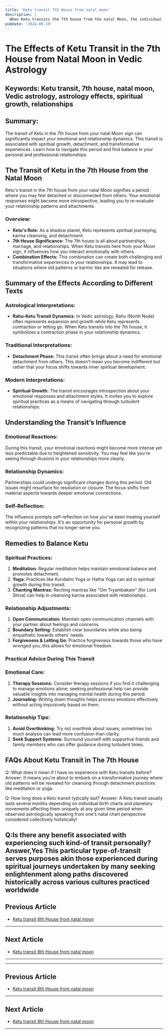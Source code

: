 ```yaml
---
title: 'Ketu transit 7th House from natal moon'
description: |
  When Ketu transits the 7th house from the natal Moon, the individual may experience difficulties in relationships, potential health issues, and troubles through wicked women. There may be forced relocations and general dissatisfaction.
pubDate: '2024-09-19'
---
```


# The Effects of Ketu Transit in the 7th House from Natal Moon in Vedic Astrology

## Keywords: Ketu transit, 7th house, natal moon, Vedic astrology, astrology effects, spiritual growth, relationships

## Summary:
The transit of Ketu in the 7th house from your natal Moon sign can significantly impact your emotional and relationship dynamics. This transit is associated with spiritual growth, detachment, and transformative experiences. Learn how to navigate this period and find balance in your personal and professional relationships.

## The Transit of Ketu in the 7th House from the Natal Moon

Ketu's transit in the 7th house from your natal Moon signifies a period where you may feel detached or disconnected from others. Your emotional responses might become more introspective, leading you to re-evaluate your relationship patterns and attachments.

### Overview:
- **Ketu's Role:** As a shadow planet, Ketu represents spiritual journeying, karma cleansing, and detachment.
- **7th House Significance:** The 7th house is all about partnerships, marriage, and relationships. When Ketu transits here from your Moon sign, it influences how you interact emotionally with others.
- **Combination Effects:** This combination can create both challenging and transformative experiences in your relationships. It may lead to situations where old patterns or karmic ties are revealed for release.

## Summary of the Effects According to Different Texts

### Astrological Interpretations:
- **Rahu-Ketu Transit Dynamics:** In Vedic astrology, Rahu (North Node) often represents expansion and growth while Ketu represents contraction or letting go. When Ketu transits into the 7th house, it symbolizes a contraction phase in your relationship dynamics.
  
### Traditional Interpretations:
- **Detachment Phase:** This transit often brings about a need for emotional detachment from others. This doesn’t mean you become indifferent but rather that your focus shifts towards inner spiritual development.
  
### Modern Interpretations:
- **Spiritual Growth:** The transit encourages introspection about your emotional responses and attachment styles. It invites you to explore spiritual practices as a means of navigating through turbulent relationships.

## Understanding the Transit’s Influence

### Emotional Reactions:
During this transit, your emotional reactions might become more intense yet less predictable due to heightened sensitivity. You may feel like you're seeing through illusions in your relationships more clearly.

### Relationship Dynamics:
Partnerships could undergo significant changes during this period. Old issues might resurface for resolution or closure. The focus shifts from material aspects towards deeper emotional connections.

### Self-Reflection:
The influence prompts self-reflection on how you've been treating yourself within your relationships. It's an opportunity for personal growth by recognizing patterns that no longer serve you.

## Remedies to Balance Ketu

### Spiritual Practices:
1. **Meditation:** Regular meditation helps maintain emotional balance and promotes detachment.
2. **Yoga:** Practices like Kundalini Yoga or Hatha Yoga can aid in spiritual growth during this transit.
3. **Chanting Mantras:** Reciting mantras like "Om Tryambakam" (for Lord Shiva) can help in cleansing karma associated with relationships.

### Relationship Adjustments:
1. **Open Communication:** Maintain open communication channels with your partner about feelings and concerns.
2. **Boundary Setting:** Establish clear boundaries while also being empathetic towards others' needs.
3. **Forgiveness & Letting Go:** Practice forgiveness towards those who have wronged you; this allows for emotional freedom.

### Practical Advice During This Transit

### Emotional Care:
1. **Therapy Sessions:** Consider therapy sessions if you find it challenging to manage emotions alone; seeking professional help can provide valuable insights into managing mental health during this period.
2. **Journaling:** Writing down thoughts helps process emotions effectively without acting impulsively based on them.

### Relationship Tips:
1. **Avoid Overthinking:** Try not overthink about issues; sometimes too much analysis can lead more confusion than clarity.
2. **Seek Support Systems:** Surround yourself with supportive friends and family members who can offer guidance during turbulent times.

## FAQs About Ketu Transit in The 7th House

Q: What does it mean if I have no experience with Ketu transits before?
Answer: It means you're about to embark on a transformative journey where old patterns will be revealed for cleansing through detachment practices like meditation or yoga.

Q: How long does a Ketu transit typically last?
Answer: A Ketu transit usually lasts several months depending on individual birth charts and planetary movements affecting them uniquely at any given time period when observed astrologically speaking from one's natal chart perspective considered collectively holistically!

Q:Is there any benefit associated with experiencing such kind-of transit personally?
Answer,Yes This particular type-of-transit serves purposes akin those experienced during spiritual journeys undertaken by many seeking enlightenment along paths discovered historically across various cultures practiced worldwide
---

## Previous Article
- [Ketu transit 6th House from natal moon](200906_Ketu_transit_6th_House_from_natal_moon.md)

---

## Next Article
- [Ketu transit 8th House from natal moon](200908_Ketu_transit_8th_House_from_natal_moon.md)

---
---

## Previous Article
- [Ketu transit 6th House from natal moon](200906_Ketu_transit_6th_House_from_natal_moon.md)

---

## Next Article
- [Ketu transit 8th House from natal moon](200908_Ketu_transit_8th_House_from_natal_moon.md)

---
